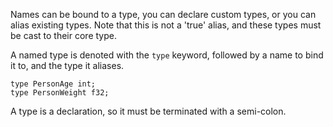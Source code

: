 Names can be bound to a type, you can declare custom types, or you can alias
existing types. Note that this is not a 'true' alias, and these types must be
cast to their core type.

A named type is denoted with the `type` keyword, followed by a name to bind it
to, and the type it aliases.

    type PersonAge int;
    type PersonWeight f32;
    
A type is a declaration, so it must be terminated with a semi-colon.